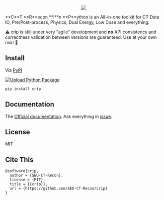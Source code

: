 <p align="center">
  <img src="crip.png" />
</p>
**C**T **R**econ **i**n **P**ython is an All-in-one toolkit for CT Data IO, Pre/Post-process, Physics, Dual Energy, Low Dose and everything.

:warning: crip is still under very "agile" development and **no** API consistency and correctness validation between versions are guaranteed. Use at your own risk! :construction:

## Install

Via [PyPI](https://pypi.org/project/crip/)

[![Upload Python Package](https://github.com/SEU-CT-Recon/crip/actions/workflows/python-publish.yml/badge.svg)](https://github.com/SEU-CT-Recon/crip/actions/workflows/python-publish.yml)

```sh
pip install crip
```

## Documentation

The [Official documentation](seu-ct-recon.github.io/crip). Ask everything in [issue](https://github.com/SEU-CT-Recon/crip/issues).

## License

MIT

## Cite This

```
@software{crip,
  author = {SEU-CT-Recon},
  license = {MIT},
  title = {{crip}},
  url = {https://github.com/SEU-CT-Recon/crip}
}
```
